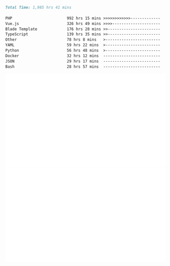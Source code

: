 <!--START_SECTION:waka-->

```markdown
Total Time: 1,985 hrs 41 mins

PHP                        992 hrs 15 mins >>>>>>>>>>>>-------------   48.08 %
Vue.js                     326 hrs 49 mins >>>>---------------------   15.84 %
Blade Template             176 hrs 28 mins >>-----------------------   08.55 %
TypeScript                 139 hrs 35 mins >>-----------------------   06.76 %
Other                      78 hrs 8 mins   >------------------------   03.79 %
YAML                       59 hrs 22 mins  >------------------------   02.88 %
Python                     56 hrs 48 mins  >------------------------   02.75 %
Docker                     32 hrs 12 mins  -------------------------   01.56 %
JSON                       29 hrs 17 mins  -------------------------   01.42 %
Bash                       28 hrs 57 mins  -------------------------   01.40 %
```

<!--END_SECTION:waka-->
<p align="center">
    <img src="https://raw.githubusercontent.com/rjp2525/rjp2525/output/generated/overview.svg">
    <img src="https://raw.githubusercontent.com/rjp2525/rjp2525/output/generated/languages.svg">
</p>
